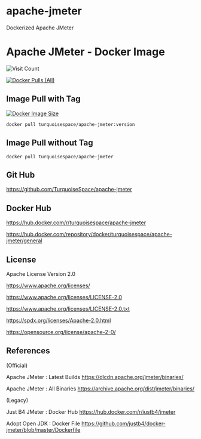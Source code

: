 
# apache-jmeter

Dockerized Apache JMeter


# Apache JMeter - Docker Image

![Visit Count](https://profile-counter.glitch.me/TurquoiseSpace_apache-jmeter/count.svg)

[![Docker Pulls (All)](https://img.shields.io/docker/pulls/turquoisespace/apache-jmeter)](https://hub.docker.com/r/turquoisespace/apache-jmeter)


## Image Pull with Tag

[![Docker Image Size](https://img.shields.io/docker/image-size/turquoisespace/apache-jmeter/version?color=orange)](https://hub.docker.com/layers/turquoisespace/apache-jmeter/version/images/sha256-sha?context=explore)

```
docker pull turquoisespace/apache-jmeter:version
```


## Image Pull without Tag

```
docker pull turquoisespace/apache-jmeter
```


## Git Hub

https://github.com/TurquoiseSpace/apache-jmeter


## Docker Hub

https://hub.docker.com/r/turquoisespace/apache-jmeter

https://hub.docker.com/repository/docker/turquoisespace/apache-jmeter/general


## License

Apache License Version 2.0

https://www.apache.org/licenses/

https://www.apache.org/licenses/LICENSE-2.0

https://www.apache.org/licenses/LICENSE-2.0.txt

https://spdx.org/licenses/Apache-2.0.html

https://opensource.org/license/apache-2-0/


## References

(Official)

Apache JMeter : Latest Builds
https://dlcdn.apache.org/jmeter/binaries/

Apache JMeter : All Binaries
https://archive.apache.org/dist/jmeter/binaries/

(Legacy)

Just B4 JMeter : Docker Hub
https://hub.docker.com/r/justb4/jmeter

Adopt Open JDK : Docker File
https://github.com/justb4/docker-jmeter/blob/master/Dockerfile
